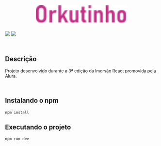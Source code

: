 <h1 align="center">
  <img alt="Orkutinho" title="#Orkutinho" width="300px" src="./public/img/logo.svg" />
</h1>

<img src="https://img.shields.io/static/v1?label=MichelleBudri&message=Orkutinho&color=d81d99"/> <img src="https://img.shields.io/github/license/MichelleBudri/orkutinho"/>


</br>

## Descrição
<p>Projeto desenvolvido durante a 3ª edição da Imersão React promovida pela Alura.</p>

</br>

## Instalando o npm
```
npm install
```

## Executando o projeto
```
npm run dev
```
